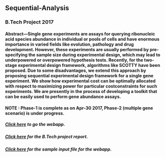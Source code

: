 ## Sequential-Analysis
### B.Tech Project 2017
#### Abstract—Single gene experiments are assays for querying ribonucleic acid species abundance in individual or pools of cells and have enormous importance in varied fields like evolution, pathology and drug development. However, these experiments are usually performed by pre-specifying the sample size during experimental design, which may lead to underpowered or overpowered hypothesis tests. Recently, for the two-stage experimental design framework, algorithms like SCOTTY have been proposed. Due to some disadvantages, we extend this approach by proposing sequential experimental design framework for a single gene experiment. We show how experimental cost can be optimally allocated with respect to maximizing power for particular costconstraints for such experiments. We are presently in the process of developing a toolkit that can be easily used to perform gene abundance assays.

#### NOTE : Phase-1 is complete as on Apr-30 2017, Phase-2 (multiple gene scenario) is under progress.


##### [Click here](http://139.59.74.69/btp-2017/) to go the webapp.
##### [Click here](https://drive.google.com/file/d/0B92OA582_n-wT2hBMnREU1luSHM/view) for the B.Tech project report.
##### [Click here](https://drive.google.com/file/d/0B92OA582_n-wZlUza051MThiZXc/view?usp=drive_web) for the sample input file for the webapp.
